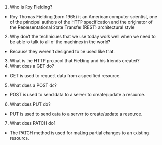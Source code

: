 1. Who is Roy Fielding?
- Roy Thomas Fielding (born 1965) is an American computer scientist, one of the principal authors of the HTTP specification and the originator of the Representational State Transfer (REST) architectural style.
2. Why don’t the techniques that we use today work well when we need to be able to talk to all of the machines in the world?
- Because they weren't designed to be used like that. 
3. What is the HTTP protocol that Fielding and his friends created?
4. What does a GET do?
- GET is used to request data from a specified resource.
5. What does a POST do?
- POST is used to send data to a server to create/update a resource.
6. What does PUT do?
- PUT is used to send data to a server to create/update a resource.
7. What does PATCH do?
-  The PATCH method is used for making partial changes to an existing resource. 
